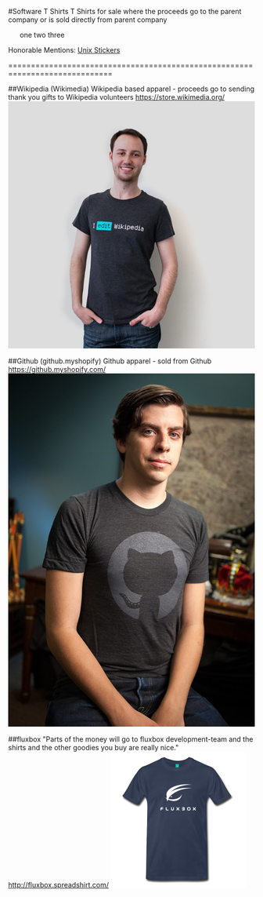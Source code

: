 #Software T Shirts
T Shirts for sale where the proceeds go to the parent company or is sold directly from parent company

<ul>
    <td>one</td>
    <td>two</td>
    <td>three</td>
</ul>

Honorable Mentions:
[Unix Stickers](http://www.unixstickers.com/)

=============================================================================

##Wikipedia (Wikimedia)
Wikipedia based apparel - proceeds go to sending thank you gifts to Wikipedia volunteers
https://store.wikimedia.org/
![Alt text](/images/I-edit-wiki-tee-shirt.jpg)

##Github (github.myshopify)
Github apparel - sold from Github
https://github.myshopify.com/
![Alt text](/images/github-shirt.jpg)

##fluxbox
"Parts of the money will go to fluxbox development-team and the shirts and the other goodies you buy are really nice."
http://fluxbox.spreadshirt.com/
![Alt text](/images/fluxbox.png)
